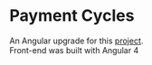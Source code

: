 # Payment Cycles
An Angular upgrade for this <a href="https://github.com/joaoabrodrigues/payment-cycles-frontend" target="_blank">project</a>.
<br>
Front-end was built with Angular 4